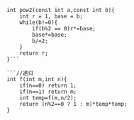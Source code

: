 ```//循环
int pow2(const int a,const int b){
    int r = 1, base = b;
    while(b!=0){
        if(b%2 == 0)r*=base;
        base*=base;
        b/=2;
    }
    return r;
}```

```//递归
int f(int m,int n){ 
    if(n==0) return 1;
    if(n==1) return m;
    int temp=f(m,n/2);
    return (n%2==0 ? 1 : m)*temp*temp;
}
```

